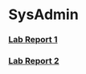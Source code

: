 # SysAdmin

<h3> <a href="https://github.com/jtylerzamecnik/SysAdmin/blob/master/Lab1"> Lab Report 1 </a> </h3>

<h3> <a href="https://github.com/jtylerzamecnik/SysAdmin/blob/master/Lab%202/Lab%20Report%202.docx"> Lab Report 2 </a>
</h3>
